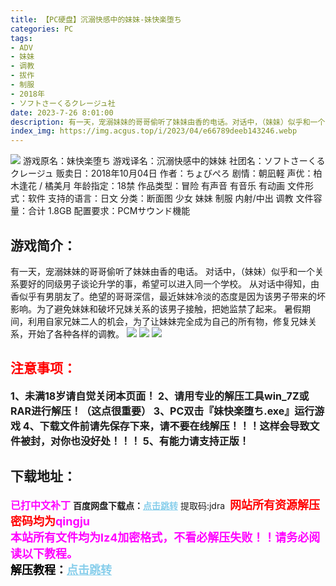 ```yaml
---
title: 【PC硬盘】沉溺快感中的妹妹-妹快楽堕ち
categories: PC
tags:
- ADV
- 妹妹
- 调教
- 拔作
- 制服
- 2018年
- ソフトさーくるクレージュ社
date: 2023-7-26 8:01:00
description: 有一天，宠溺妹妹的哥哥偷听了妹妹由香的电话。对话中，（妹妹）似乎和一个关系要好的同级男子谈论升学的事，希望可以进入同一个学校。从对话中得知，由香似乎有男朋友了。绝望的哥哥深信，最近妹妹冷淡的态度是因为该男子带来的坏影响。为了避免妹妹和破坏兄妹关系的该男子接触，把她监禁了起来。暑假期间，利用自家兄妹二人的机会，为了让妹妹完全成为自己的所有物，修复兄妹关系，开始了各种各样的调教。
index_img: https://img.acgus.top/i/2023/04/e66789deeb143246.webp
---
```

![](https://img.acgus.top/i/2023/04/e66789deeb143246.webp)
游戏原名：妹快楽堕ち
游戏译名：沉溺快感中的妹妹
社团名：ソフトさーくるクレージュ 
贩卖日：2018年10月04日
作者：ちょびぺろ
剧情：朝凪軽
声优：柏木逢花 / 橘美月
年龄指定：18禁
作品类型：冒险 有声音 有音乐 有动画
文件形式：软件
支持的语言：日文
分类：断面图 少女 妹妹 制服 内射/中出 调教
文件容量：合计 1.8GB
配置要求：PCMサウンド機能

## 游戏简介：
有一天，宠溺妹妹的哥哥偷听了妹妹由香的电话。
对话中，（妹妹）似乎和一个关系要好的同级男子谈论升学的事，希望可以进入同一个学校。
从对话中得知，由香似乎有男朋友了。绝望的哥哥深信，最近妹妹冷淡的态度是因为该男子带来的坏影响。为了避免妹妹和破坏兄妹关系的该男子接触，把她监禁了起来。
暑假期间，利用自家兄妹二人的机会，为了让妹妹完全成为自己的所有物，修复兄妹关系，开始了各种各样的调教。
![](https://img.acgus.top/i/2023/04/55819ffb74143256.webp)
![](https://img.acgus.top/i/2023/04/e21e44feae143249.webp)
![](https://img.acgus.top/i/2023/04/25fa7aba89143252.webp)






## <font color=#FF0000 >注意事项：</font>
<font size=3><b>1、未满18岁请自觉关闭本页面！
2、请用专业的解压工具win_7Z或RAR进行解压！（这点很重要）
3、PC双击『妹快楽堕ち.exe』运行游戏
4、下载文件前请先保存下来，请不要在线解压！！！这样会导致文件被封，对你也没好处！！！
5、有能力请支持正版！</b></font>

## 下载地址：
<font color=#FF00FF size=3><b>已打中文补丁</b></font>
<b>百度网盘下载点：</b><a href="https://pan.baidu.com/s/1tDTHGZA1TFtjUDKYuiT4bg?pwd=jdra" style="color: #87CEEB;"><b>点击跳转</b></a> 提取码:jdra
<a style="padding: 0" href="https://post.qingju.org/AD/"><img style="max-width:100%" src="https://img.acgus.top/i/2024/07/478f689b8021d8d499ab43d21acf137a.gif" alt=""></a>
<b><font color=#FF0000 size=4>网站所有资源解压密码均为</b></font><b><font color=#FF00FF size=4>qingju</font><font color=#FF0000 ></font></b><br><b><font color=#FF00FF size=4>本站所有文件均为lz4加密格式，不看必解压失败！！请务必阅读以下教程。</b></font><br><b><font color=#000 size=4>解压教程：</b><a href="https://post.qingju.org/tutorial/000/" style="color: #87CEEB;"><b>点击跳转</b></a>